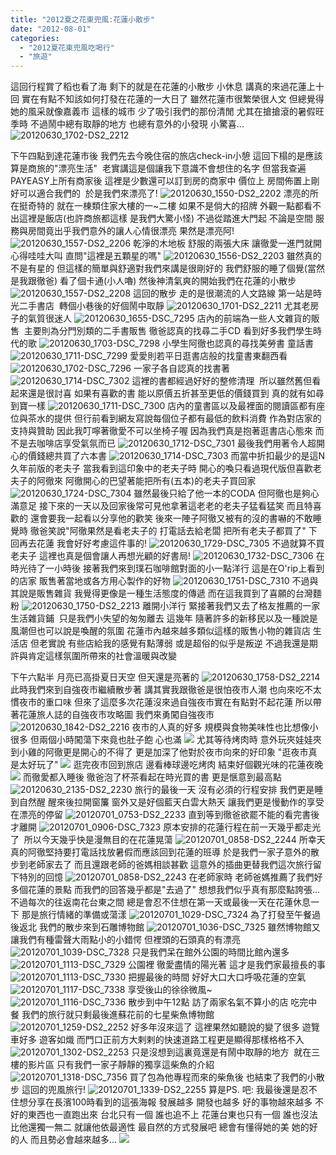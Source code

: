 ```yaml
---
title: "2012夏之花東兜風:花蓮小散步"
date: "2012-08-01"
categories: 
  - "2012夏花東兜風吃喝行"
  - "旅遊"
---
```


這回行程賞了稻也看了海 剩下的就是在花蓮的小散步 小休息 講真的來過花蓮上十回 實在有點不知該如何打發在花蓮的一大日了 雖然花蓮市很繁榮很人文 但總覺得她的風采就像嘉義市 這樣的城市 少了吸引我們的那份清閒 尤其在搶搶滾的暑假旺季時 不過鬧中總有取靜的地方 也總有意外的小發現 小驚喜... ![20120630_1702-DS2_2212](images/7547009598_9223a1a50c.jpg)

下午四點到達花蓮市後 我們先去今晚住宿的旅店check-in小憩 這回下榻的是應該算是商旅的"漂亮生活"  老實講這是個讓我下意識不會想住的名字 但當我查遍PAYEASY上所有商家後 這裡是少數還可以訂到房的商家中 價位上 房間佈置上剛好可以適合我們的  於是我們來漂亮了! ![20120630_1550-DS2_2202](images/7547011160_19e54be44f.jpg) 漂亮的所在挺奇特的 就在一棟類住家大樓的一~二樓 如果不是倘大的招牌 外觀一點都看不出這裡是飯店(也許商旅都這樣 是我們大驚小怪) 不過從踏進大門起 不論是空間 服務與房間竟出乎我們意外的讓人心情很漂亮 果然是漂亮阿! ![20120630_1557-DS2_2206](images/7547010444_ae96368be6.jpg) 乾淨的木地板 舒服的兩張大床 讓徹愛一進門就開心得哇哇大叫 直問"這裡是五顆星的嗎" ![20120630_1556-DS2_2203](images/7547010918_e949ab3594.jpg) 雖然真的不是有星的 但這樣的簡單與舒適對我們來講是很剛好的 我們舒服的睡了個覺(當然是我跟徹爸) 看了個卡通(小人嚕) 然後神清氣爽的開始我們在花蓮的小散步 ![20120630_1557-DS2_2208](images/7547010176_bcdf35b46e.jpg) 這回的散步 走的是很潮流的人文路線 第一站是時光二手書店  轉個小巷後的好個鬧中取靜 ![20120630_1701-DS2_2211](images/7547009788_51109dc9ba.jpg) 尤其老房子的氣質很迷人 ![20120630_1655-DSC_7295](images/7547009966_14fb84913f.jpg) 店內的前端為一些人文雜貨的販售  主要則為分門別類的二手書販售 徹爸認真的找尋二手CD 看到好多我們學生時代的歌 ![20120630_1703-DSC_7298](images/7547009144_747c3ca8d6.jpg) 小學生阿徹也認真的尋找美勞書 童話書 ![20120630_1711-DSC_7299](images/7547008934_04ca327da2.jpg) 愛愛則若平日逛書店般的找童書東翻西看 ![20120630_1702-DSC_7296](images/7547009382_ef526b7565.jpg) 一家子各自認真的找書著 ![20120630_1714-DSC_7302](images/7547008286_3ea5115d8b.jpg) 這裡的書都經過好好的整修清理  所以雖然舊但看起來還是很討喜 如果有喜歡的書 能以原價五折甚至更低的價錢買到 真的就有如尋到寶一樣 ![20120630_1711-DSC_7300](images/7547008682_b737e80a21.jpg) 店內的童書區以及最裡面的閱讀區都有座位與茶水的提供 但行前看到網友寫說每個位子都有最低的飲料消費 作為對店家的支持與贊助 因此我叮嚀著徹愛不可以坐椅子喔 因為我們真是抱著逛書店心態來 而不是去咖啡店享受氣氛而已 ![20120630_1712-DSC_7301](images/7547008430_fa9911866a.jpg) 最後我們用著令人超開心的價錢總共買了六本書 ![20120630_1714-DSC_7303](images/7547008052_6b0c5f5f14.jpg) 而當中折扣最少的是這N久年前版的老夫子 當我看到這印象中的老夫子時 開心的喚只看過現代版但喜歡老夫子的阿徹來 阿徹開心的巴望著能把所有(五本)的老夫子買回家 ![20120630_1724-DSC_7304](images/7547007850_c9ec7090bd.jpg) 雖然最後只給了他一本的CODA 但阿徹也是夠心滿意足 接下來的一天以及回家後常可見他拿著這老老的老夫子猛看猛笑 而且特喜歡的 還會要我一起看以分享他的歡笑 後來一陣子阿徹又被有的沒的書嚇的不敢睡覺時 徹爸笑說"阿徹果然是看老夫子的 打電話去給老闆 把所有老夫子都買了" 下回再去花蓮 我會好好考慮這件事的! ![20120630_1729-DSC_7305](images/7547007608_8afe2ea6ef.jpg) 不過就算不買老夫子 這裡也真是個會讓人再想光顧的好書局! ![20120630_1732-DSC_7306](images/7547007420_d98838b7fc.jpg) 在時光待了一小時後 接著我們來到璞石咖啡館對面的小一點洋行 這是在O'rip上看到的店家 販售著當地或各方用心製作的好物 ![20120630_1751-DSC_7310](images/7547006584_1ab12e582f.jpg) 不過與其說是販售雜貨 我覺得更像是一種生活態度的傳遞 而在這我買到了喜願的台灣麵粉 ![20120630_1750-DS2_2213](images/7547006822_0b53b02118.jpg) 離開小洋行 緊接著我們又去了格友推薦的一家生活雜貨鋪  只是我們小失望的匆匆離去 這幾年 隨著許多的新移民以及一種說是風潮但也可以說是喚醒的氛圍 花蓮市內越來越多類似這樣的販售小物的雜貨店 生活店 但老實說 有些店給我的感覺有點薄弱 或是超俗的似乎是叛逆 不過我還是期許與肯定這樣氛圍所帶來的社會溫暖與改變

下午六點半 月亮已高掛夏日天空 但天還是亮著的 ![20120630_1758-DS2_2214](images/7547006320_d751d367d6.jpg) 此時我們來到自強夜市繼續散步著 講其實我跟徹爸是很怕夜市人潮 也向來吃不太慣夜市的重口味 但來了這麼多次花蓮沒來過自強夜市實在有點對不起花蓮 所以帶著花蓮旅人誌的自強夜市攻略圖 我們來勇闖自強夜市 ![20120630_1842-DS2_2216](images/7547005934_2a6f80ec9b.jpg) 夜市的人真的好多 規模與食物美味性也比想像小很多 但兩個小時闖蕩下來竟也肚子飽 心也滿 ![](images/7547003322_2e6dcf9e83.jpg) 尤其等待烤肉時 意外玩夾娃娃夾到小雞的阿徹更是開心的不得了 更是加深了他對於夜市向來的好印象 "逛夜市真是太好玩了" ![](images/7547002254_04c7a19124.jpg) 逛完夜市回到旅店 邊看棒球邊吃烤肉 結束好個觀光味的花蓮夜晚 ![](images/7547002640_3e32ba64ee.jpg) 而徹愛都入睡後 徹爸泡了杯茶看起在時光買的書 更是愜意到最高點 ![20120630_2135-DS2_2230](images/7547002482_2d6c43dfc3.jpg) 旅行的最後一天 沒有必須的行程安排 我們更是睡到自然醒 醒來後拉開窗簾 窗外又是好個藍天白雲大熱天 讓我們更是慢動作的享受在漂亮的停留 ![20120701_0753-DS2_2233](images/7547099870_3e20e5c8ed.jpg) 直到等到徹爸欲罷不能的看完書後才離開 ![20120701_0906-DSC_7323](images/7547098472_2f17685b0a.jpg) 原本安排的花蓮行程在前一天幾乎都走光了  所以今天幾乎快是漫無目的在花蓮晃蕩 ![20120701_0858-DS2_2244](images/7547098766_6396181410.jpg) 所幸天真的阿徹堅持要打電話找放暑假而應該回到花蓮的班導 於是我們一家子意外的散步到老師家去了 而且還跟老師的爸媽相談甚歡 這意外的插曲更替我們這次旅行留下特別的回憶 ![20120701_0858-DS2_2243](images/7547098944_29cc9cc0bb.jpg) 在老師家時 老師爸媽推薦了我們好多個花蓮的景點 而我們的回答幾乎都是"去過了" 想想我們似乎真有那麼點誇張... 不過每次的往返南花台東之間 總是會忍不住想在第一天或最後一天在花蓮休息一下 那是旅行情緒的準備或蕩漾 ![20120701_1029-DSC_7324](images/7547097994_48ca917941.jpg) 為了打發至午餐過後返北 我們的散步來到石雕博物館 ![20120701_1036-DSC_7325](images/7547097778_ea597efe20.jpg) 雖然博物館又讓我們有種雷聲大雨點小的小錯愕 但裡頭的石頭真的有漂亮 ![20120701_1039-DSC_7328](images/7547097352_f3d1b487e4.jpg) 只是我們呆在館外公園的時間比館內還多 ![20120701_1113-DSC_7329](images/7547096894_b02686cf5a.jpg) 公園裡 徹愛盡情的陽光著 這才是我們家最擅長的事 ![20120701_1113-DSC_7330](images/7547096608_5709d50d9d.jpg) 把握最後的時間 好好大口大口呼吸花蓮的空氣 ![20120701_1117-DSC_7338](images/7547095130_4c6c0eef8c.jpg) 享受後山的徐徐微風~ ![20120701_1116-DSC_7336](images/7547095714_3666b1bb8b.jpg) 散步到中午12點 訪了兩家名氣不算小的店 吃完中餐 我們的旅行就只剩最後進蘇花前的七星柴魚博物館 ![20120701_1259-DS2_2252](images/7547091946_c065829bd7.jpg) 好多年沒來這了 這裡果然如聽說的變了很多 遊覽車好多 遊客如熾 而門口正前方大剌剌的快速道路工程更是顯得那樣格格不入 ![20120701_1302-DS2_2253](images/7547091740_856bd6db4a.jpg) 只是沒想到這裏竟還是有鬧中取靜的地方  就在三樓的影片區 只有我們一家子靜靜的獨享這柴魚的介紹 ![20120701_1318-DSC_7356](images/7547091500_811a4b9c53.jpg) 買了包為他專程而來的柴魚後 也結束了我們的小散步 這回的兜風旅行! ![20120701_1339-DS2_2255](images/7547091174_9923794a82.jpg) 算是PS. 吧: 我最後還是忍不住想分享在長濱100時看到的這張海報 發展越多 開發也越多 好的事物越來越多 不好的東西也一直跑出來 台北只有一個 誰也追不上 花蓮台東也只有一個 誰也沒法比他還獨一無二 就讓他依最適性 最自然的方式發展吧 總會有懂得她的美 她的好的人 而且勢必會越來越多... ![](images/7491553754_b295501bcd_c.jpg)

